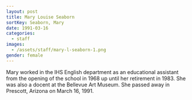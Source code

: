 ```yaml
---
layout: post
title: Mary Louise Seaborn
sortKey: Seaborn, Mary
date: 1991-03-16
categories:
  - staff
images:
  - /assets/staff/mary-l-seaborn-1.png
gender: female
---
```

Mary worked in the IHS English department as an educational assistant from the opening of the school in 1968 up until her retirement in 1983. She was also a docent at the Bellevue Art Museum. She passed away in Prescott, Arizona on March 16, 1991.

